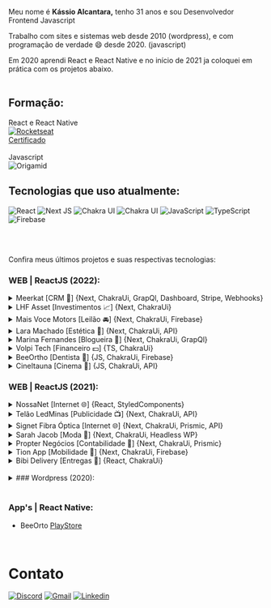 

Meu nome é **Kássio Alcantara,** tenho 31 anos e sou Desenvolvedor Frontend Javascript


Trabalho com sites e sistemas web desde 2010 (wordpress), e com programação de verdade 😄 desde 2020. (javascript)

Em 2020 aprendi React e React Native e no início de 2021 ja coloquei em prática com os projetos abaixo.<br><br>

## Formação:
React e React Native<br>
[![Rocketseat](https://img.shields.io/badge/Rocketseat-8257E6?style=for-the-badge)](https://app.rocketseat.com.br/me/kassiogluten)<br>
[Certificado](https://app.rocketseat.com.br/certificates/c658bfdb-1722-45af-8935-9736e1775fe0)
<br><br>
Javascript<br>
![Origamid](https://img.shields.io/badge/Origamid-9833F7?style=for-the-badge)


## Tecnologias que uso atualmente:
![React](https://img.shields.io/badge/React-20232A?style=for-the-badge&logo=react&logoColor=61DAFB)
![Next JS](https://img.shields.io/badge/Next-black?style=for-the-badge&logo=next.js&logoColor=white)
![Chakra UI](https://img.shields.io/badge/Chakra_UI-E6FFFA?&style=for-the-badge&logo=chakraui)
![Chakra UI](https://img.shields.io/badge/Styled_Components-DB7093?&style=for-the-badge&logo=styledcomponents&logoColor=white)
![JavaScript](https://img.shields.io/badge/JavaScript-323330?style=for-the-badge&logo=javascript&logoColor=F7DF1E)
![TypeScript](https://img.shields.io/badge/Typescript-007ACC?style=for-the-badge&logo=typescript&logoColor=white)
![Firebase](https://img.shields.io/badge/Firebase-FFA714?style=for-the-badge&logo=firebase&logoColor=white&textColor=%22white%22)


<br><br>

Confira meus últimos projetos e suas respectivas tecnologias:

### WEB | ReactJS (2022):
<details><summary>Meerkat [CRM 🦂] {Next, ChakraUi, GrapQl, Dashboard, Stripe, Webhooks}</summary>
 
 [EM BREVE](#)<br />
 Institucional de uma agencia de publicidade, plataforma / dashboard para controle de clientes, pagamentos de assinatura premium (stripe)  <br />
 Chakra-Ui, NextJS, Stripe, Webhooks, Autenticação com firebase. <br />
 </details>
 
 <details><summary>LHF Asset [Investimentos 📈] {Next, ChakraUi}</summary>

[LHF.kassio.site](https://lhf.kassio.site)<br />
 Dashboard web para controle de investimentos. <br />
 EM CONSTRUÇÃO
 </details>
 
 <details><summary>Mais Voce Motors [Leilão 🚘] {Next, ChakraUi, Firebase}</summary>

[MaisVoceMotors.com.br](https://maisvocemotors.com.br)<br />
 Sistema web e Landing Page para leilão de veículos. <br />
 Autenticação com conta Google, CRUD com firebase, layout com ChakraUi, Data fetching clientside <br />
 </details>
 
 <details><summary>Lara Machado [Estética 💅] {Next, ChakraUi, API}</summary>

[lara.kassio.site](https://lara.kassio.site)<br />
 Landing page para um info produto de estética. <br />
 </details>

<details><summary>Marina Fernandes [Blogueira 👩] {Next, ChakraUi, GrapQl}</summary>

[Marina.kassio.site](https://marina.kassio.site)<br />
 Um Blog no nicho feminino / fitness / mamães / viagens para a influencer Marina Fernandes. <br />
 GraphCMS, GrapQl e Chakra-Ui. NextJS com geração estática (SSG) <br />
 </details>
 
 
<details><summary>Volpi Tech [Financeiro 💵] {TS, ChakraUi}</summary>

[Volpi.kassio.site](https://volpi.kassio.site)<br />
 Site institucional e calculadora para financiamentos imobiliários. <br />
 Typescript e Chakra-Ui, projeto com React tradicional <br />
 </details>

<details><summary>BeeOrtho [Dentista 🦷] {JS, ChakraUi, Firebase}</summary>

[Dentista.kassio.site](https://dentista.kassio.site)<br />
 Aplicativo web para dentistas gerenciarem seus pacientes com dados ortodonticos. <br />
 Autenticação com conta Google, CRUD com firebase, layout com ChakraUi, Data fetching clientside <br />
 </details>
 
 <details><summary>CineItauna [Cinema 🎥] {JS, ChakraUi, API}</summary>

[CineItauna.kassio.site](https://cineitauna.kassio.site)<br />
 Aplicativo web para os colaboradores do cinema gerar imagens de social media. <br />
 Escolha o filme e clique na imagem para alterar os dados. <br />
 Lista automática de filmes sempre atualizada com API, canvas para salvar a div com jpg. <br />
 </details>



### WEB | ReactJS (2021):

<details><summary>NossaNet [Internet 🌐] {React, StyledComponents}</summary>

[nossanet.kassio.site](https://nossanet.kassio.site)<br />
 Site institucional para um provedor de internet. <br />
 Meu primeiro site em React, usado para experimentos com: styled components, css tradicional, sass, framer motion, emailjs  <br />
 </details>
 
 
 <details><summary>Telão LedMinas [Publicidade 📺] {Next, ChakraUi, API}</summary>

[ledminas.com.br](https://ledminas.com.br)<br />
  Landingpage para uma empresa de telão de publicidade.<br />
 NextJS, ChakraUI, React Hook Form, Css modules, Sass, ContextApi.<br />
 Backend do Nextjs: requisições com Axios para envio de emails do Sendgrid.
 
 </details>
 
  <details><summary>Signet Fibra Óptica [Internet 🌐] {Next, ChakraUi, Prismic, API}</summary>

[signets.com.br](https://signets.com.br)<br />
 Site institucional para um provedor de internet. <br />
 NextJS, ChakraUI, React Hook Form, ContextApi, PrismicCMS.<br />
 Backend do Nextjs: requisições com Axios para envio de emails do Sendgrid.<br />
 Integração com sistema de assinatuas D4sign
 
 </details>
 
 
<details><summary>Sarah Jacob [Moda 👗] {Next, ChakraUi, Headless WP}</summary>
 
[sara.kassio.site](https://sara.kassio.site)<br />
 Site institucional para uma estilista. <br />
 NextJS, ChakraUI, React Hook Form, ContextApi, Headless WordPress.<br />
 Backend do Nextjs: requisições com Axios para envio de emails do Sendgrid.
 
 </details>
 
 <details><summary>Propter Negócios [Contabilidade 💸] {Next, ChakraUi, Prismic}</summary>
 
[propter.kassio.site](https://propter.kassio.site)<br />
 Site institucional para um contador. <br />
 NextJS, ChakraUI, React Hook Form, ContextApi.<br />
 Backend do Nextjs: requisições com Axios para envio de emails do Sendgrid.
 
 </details>
 
 <details><summary>Tion App [Mobilidade 🚗] {Next, ChakraUi, Firebase}</summary>
 
[tionapp.com.br](https://tionapp.com.br)<br />
 Site institucional para um aplicativo de mobilidade urbana. <br />
 NextJS, ChakraUI, React Hook Form.<br />
 Backend do Nextjs: requisições com Axios para envio de emails do Sendgrid.
 
 </details>
 
  <details><summary>Bibi Delivery [Entregas 🛵] {React, ChakraUi}</summary>
 
[bibi.kassio.site](https://bibi.kassio.site)<br />
 Site institucional para um aplicativo de entregas. <br />
Em construção
 
 </details>
 <br>
 <details>
  <summary>
    ### Wordpress (2020):
  </summary>
 <details><summary>Cafeeira Zé do Flor [Agrícola 🍃]<br></summary>

[zedoflor.com.br](https://zedoflor.com.br)<br />
Site institucional para uma cafeeira. <br />
Tema próprio, popup's.
</details>
 
 <details><summary>Vital Saude Card [Saúde 💊]</summary>
 
[vitalsaude.com.br](https://vitalsaude.com.br)<br />
Site institucional para uma empresa de cartão desconto.<br />
Tema próprio, custom post types, filtros avançados.
 </details>

<details><summary>Construtora GN Martins [Engenharia 🏗️]</summary>

[gnmartins.com.br](https://gnmartins.com.br)<br />
 Site institucional e vitrine para uma construtora divulgar seus imóveis.<br />
 Tema próprio, custom post types, custom field's, looping.
 </details>
 
 <details><summary>Caverna Sports [E-commerce 🛒]</summary>

[cavernasports.com.br](https://loja.cavernasports.com.br)<br />
 Loja online para produtos esportivos.<br />
 Tema próprio, Woocommerce.
 </details>
 </details>
 
 <br>

### App's | React Native:
- BeeOrto [PlayStore](https://play.google.com/store/apps/details?id=com.beeortho.twa)

<br>



# Contato
[![Discord](https://img.shields.io/badge/kassiogluten%231641-%237289DA.svg?style=for-the-badge&logo=discord&logoColor=white)](https://discord.gg/NXWp8Jw5KY)
[![Gmail](https://img.shields.io/badge/kassiogluten@gmail.com-D14836.svg?style=for-the-badge&logo=gmail&logoColor=white)](mailto:kassiogluten@gmail.com)
[![Linkedin](https://img.shields.io/badge/KassioAlcantara-0077B5.svg?style=for-the-badge&logo=linkedin&logoColor=white)](https://www.linkedin.com/in/kassio-alcantara-gluten-ab2b75149/)


